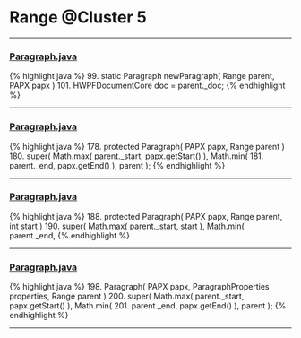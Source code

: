# Range @Cluster 5

***

### [Paragraph.java](https://searchcode.com/codesearch/view/97384407/)
{% highlight java %}
99. static Paragraph newParagraph( Range parent, PAPX papx )
101.     HWPFDocumentCore doc = parent._doc;
{% endhighlight %}

***

### [Paragraph.java](https://searchcode.com/codesearch/view/97384407/)
{% highlight java %}
178. protected Paragraph( PAPX papx, Range parent )
180.     super( Math.max( parent._start, papx.getStart() ), Math.min(
181.             parent._end, papx.getEnd() ), parent );
{% endhighlight %}

***

### [Paragraph.java](https://searchcode.com/codesearch/view/97384407/)
{% highlight java %}
188. protected Paragraph( PAPX papx, Range parent, int start )
190.     super( Math.max( parent._start, start ), Math.min( parent._end,
{% endhighlight %}

***

### [Paragraph.java](https://searchcode.com/codesearch/view/97384407/)
{% highlight java %}
198. Paragraph( PAPX papx, ParagraphProperties properties, Range parent )
200.     super( Math.max( parent._start, papx.getStart() ), Math.min(
201.             parent._end, papx.getEnd() ), parent );
{% endhighlight %}

***

